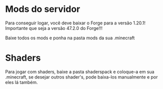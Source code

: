 # Mods do servidor

Para conseguir logar, você deve baixar o Forge para a versão 1.20.1! Importante que seja a versão 47.2.0 do Forge!!!


Baixe todos os mods e ponha na pasta mods da sua .minecraft


# Shaders

Para jogar com shaders, baixe a pasta shaderspack e coloque-a em sua .minecraft, se desejar outros shader's, pode baixa-los manualmente e por eles lá também.
